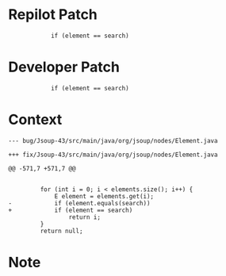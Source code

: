 # Repilot Patch

```
            if (element == search)
```

# Developer Patch

```
            if (element == search)
```

# Context

```
--- bug/Jsoup-43/src/main/java/org/jsoup/nodes/Element.java

+++ fix/Jsoup-43/src/main/java/org/jsoup/nodes/Element.java

@@ -571,7 +571,7 @@

 
         for (int i = 0; i < elements.size(); i++) {
             E element = elements.get(i);
-            if (element.equals(search))
+            if (element == search)
                 return i;
         }
         return null;
```

# Note

